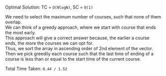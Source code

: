 Optimal Solution: TC = `O(NlogN)`, SC = `O(1)`

We need to select the maximum number of courses, such that none of them overlap. <br>
We can think of a greedy approach, where we start with course that ends the most early. <br>
This approach will give a correct answer because, the earlier a course ends, the more the courses we can opt for. <br>
Thus, we sort the array in ascending order of 2nd element of the vector. <br>
Then we pick greedily each course such that the last time of ending of a course is less than or equal to the start time of the current course. <br>

Total Time Taken: `0.44 / 1.52`